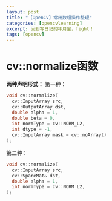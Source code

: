 ```yaml
---
layout: post
title: "【OpenCV】常用数组操作整理"
categories: [opencvlearning]
excerpt: 回到写日记的年月里，fight！
tags: [opencv]
---
```

# cv::normalize函数
**两种声明形式：**
第一种：

~~~ cpp
void cv::normalize(
  cv::InputArray src,
  cv::OutputArray dst,
  double alpha = 1,
  double beta = 0,
  int normType = cv::NORM_L2,
  int dtype = -1,
  cv::InputArray mask = cv::noArray()
);
~~~

第二种：

~~~ cpp
void cv::normalize(
  cv::InputArray src,
  cv::SpareMat& dst,
  double alpha = 1,
  int normType = cv::NORM_L2,
);
~~~
